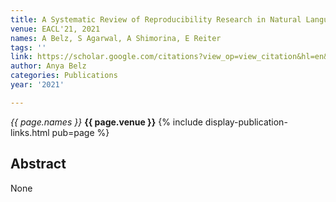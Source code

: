 ```yaml
---
title: A Systematic Review of Reproducibility Research in Natural Language Processing
venue: EACL'21, 2021
names: A Belz, S Agarwal, A Shimorina, E Reiter
tags: ''
link: https://scholar.google.com/citations?view_op=view_citation&hl=en&user=trwwiW4AAAAJ&pagesize=100&sortby=pubdate&citation_for_view=trwwiW4AAAAJ:t6usbXjVLHcC
author: Anya Belz
categories: Publications
year: '2021'

---
```


*{{ page.names }}*
**{{ page.venue }}**
{% include display-publication-links.html pub=page %}
## Abstract

None